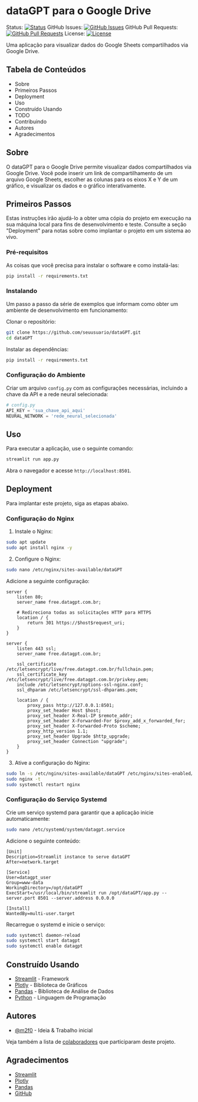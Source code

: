 dataGPT para o Google Drive
===========================

Status: [![Status](https://img.shields.io/badge/status-active-success.svg)]()
GitHub Issues: [![GitHub Issues](https://img.shields.io/github/issues/seuusuario/dataGPT.svg)](https://github.com/seuusuario/dataGPT/issues)
GitHub Pull Requests: [![GitHub Pull Requests](https://img.shields.io/github/issues-pr/seuusuario/dataGPT.svg)](https://github.com/seuusuario/dataGPT/pulls)
License: [![License](https://img.shields.io/badge/license-MIT-blue.svg)](/LICENSE)

Uma aplicação para visualizar dados do Google Sheets compartilhados via Google Drive.

Tabela de Conteúdos
-------------------

- Sobre
- Primeiros Passos
- Deployment
- Uso
- Construído Usando
- TODO
- Contribuindo
- Autores
- Agradecimentos

Sobre
-----

O dataGPT para o Google Drive permite visualizar dados compartilhados via Google Drive. Você pode inserir um link de compartilhamento de um arquivo Google Sheets, escolher as colunas para os eixos X e Y de um gráfico, e visualizar os dados e o gráfico interativamente.

Primeiros Passos
----------------

Estas instruções irão ajudá-lo a obter uma cópia do projeto em execução na sua máquina local para fins de desenvolvimento e teste. Consulte a seção "Deployment" para notas sobre como implantar o projeto em um sistema ao vivo.

### Pré-requisitos

As coisas que você precisa para instalar o software e como instalá-las:

```bash
pip install -r requirements.txt
```

### Instalando

Um passo a passo da série de exemplos que informam como obter um ambiente de desenvolvimento em funcionamento:

Clonar o repositório:

```sh
git clone https://github.com/seuusuario/dataGPT.git
cd dataGPT
```

Instalar as dependências:

```sh
pip install -r requirements.txt
```

### Configuração do Ambiente

Criar um arquivo `config.py` com as configurações necessárias, incluindo a chave da API e a rede neural selecionada:

```python
# config.py
API_KEY = 'sua_chave_api_aqui'
NEURAL_NETWORK = 'rede_neural_selecionada'
```

Uso
---

Para executar a aplicação, use o seguinte comando:

```sh
streamlit run app.py
```

Abra o navegador e acesse `http://localhost:8501`.

Deployment
----------

Para implantar este projeto, siga as etapas abaixo.

### Configuração do Nginx

1. Instale o Nginx:

```sh
sudo apt update
sudo apt install nginx -y
```

2. Configure o Nginx:

```sh
sudo nano /etc/nginx/sites-available/dataGPT
```

Adicione a seguinte configuração:

```
server {
    listen 80;
    server_name free.datagpt.com.br;

    # Redireciona todas as solicitações HTTP para HTTPS
    location / {
        return 301 https://$host$request_uri;
    }
}

server {
    listen 443 ssl;
    server_name free.datagpt.com.br;

    ssl_certificate /etc/letsencrypt/live/free.datagpt.com.br/fullchain.pem;
    ssl_certificate_key /etc/letsencrypt/live/free.datagpt.com.br/privkey.pem;
    include /etc/letsencrypt/options-ssl-nginx.conf;
    ssl_dhparam /etc/letsencrypt/ssl-dhparams.pem;

    location / {
        proxy_pass http://127.0.0.1:8501;
        proxy_set_header Host $host;
        proxy_set_header X-Real-IP $remote_addr;
        proxy_set_header X-Forwarded-For $proxy_add_x_forwarded_for;
        proxy_set_header X-Forwarded-Proto $scheme;
        proxy_http_version 1.1;
        proxy_set_header Upgrade $http_upgrade;
        proxy_set_header Connection "upgrade";
    }
}
```

3. Ative a configuração do Nginx:

```sh
sudo ln -s /etc/nginx/sites-available/dataGPT /etc/nginx/sites-enabled/
sudo nginx -t
sudo systemctl restart nginx
```

### Configuração do Serviço Systemd

Crie um serviço systemd para garantir que a aplicação inicie automaticamente:

```sh
sudo nano /etc/systemd/system/datagpt.service
```

Adicione o seguinte conteúdo:

```
[Unit]
Description=Streamlit instance to serve dataGPT
After=network.target

[Service]
User=datagpt_user
Group=www-data
WorkingDirectory=/opt/dataGPT
ExecStart=/usr/local/bin/streamlit run /opt/dataGPT/app.py --server.port 8501 --server.address 0.0.0.0

[Install]
WantedBy=multi-user.target
```

Recarregue o systemd e inicie o serviço:

```sh
sudo systemctl daemon-reload
sudo systemctl start datagpt
sudo systemctl enable datagpt
```

Construído Usando
-----------------

- [Streamlit](https://streamlit.io/) - Framework
- [Plotly](https://plotly.com/python/) - Biblioteca de Gráficos
- [Pandas](https://pandas.pydata.org/) - Biblioteca de Análise de Dados
- [Python](https://www.python.org/) - Linguagem de Programação

Autores
-------

- [@m2f0](https://github.com/m2f0) - Ideia & Trabalho inicial

Veja também a lista de [colaboradores](https://github.com/seuusuario/dataGPT/graphs/contributors) que participaram deste projeto.

Agradecimentos
--------------

- [Streamlit](https://streamlit.io/)
- [Plotly](https://plotly.com/)
- [Pandas](https://pandas.pydata.org/)
- [GitHub](https://github.com/)
```
